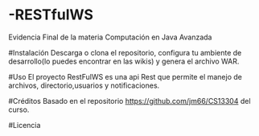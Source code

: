 ﻿# -RESTfulWS
Evidencia Final de la materia Computación en Java Avanzada

#Instalación
Descarga o clona el repositorio, configura tu ambiente de desarrollo(lo puedes encontrar en las wikis) y genera el archivo WAR.
	
#Uso
El proyecto RestFulWS es una api Rest que permite el manejo de archivos, directorio,usuarios y notificaciones.

#Créditos
 Basado en el repositorio https://github.com/jm66/CS13304 del curso. 

#Licencia
